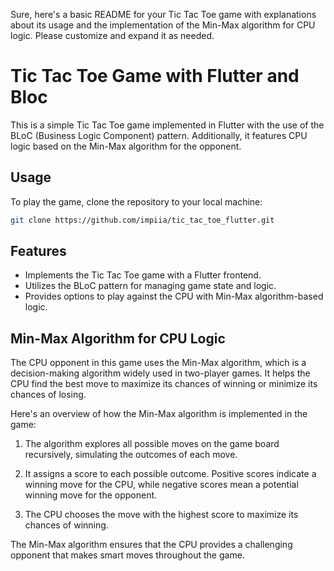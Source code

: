 Sure, here's a basic README for your Tic Tac Toe game with explanations about its usage and the implementation of the Min-Max algorithm for CPU logic. Please customize and expand it as needed.

# Tic Tac Toe Game with Flutter and Bloc

This is a simple Tic Tac Toe game implemented in Flutter with the use of the BLoC (Business Logic Component) pattern. Additionally, it features CPU logic based on the Min-Max algorithm for the opponent.

## Usage

To play the game, clone the repository to your local machine:

   ```bash
   git clone https://github.com/impiia/tic_tac_toe_flutter.git
   ```

## Features

- Implements the Tic Tac Toe game with a Flutter frontend.
- Utilizes the BLoC pattern for managing game state and logic.
- Provides options to play against the CPU with Min-Max algorithm-based logic.

## Min-Max Algorithm for CPU Logic

The CPU opponent in this game uses the Min-Max algorithm, which is a decision-making algorithm widely used in two-player games. It helps the CPU find the best move to maximize its chances of winning or minimize its chances of losing.

Here's an overview of how the Min-Max algorithm is implemented in the game:

1. The algorithm explores all possible moves on the game board recursively, simulating the outcomes of each move.

2. It assigns a score to each possible outcome. Positive scores indicate a winning move for the CPU, while negative scores mean a potential winning move for the opponent.

3. The CPU chooses the move with the highest score to maximize its chances of winning.

The Min-Max algorithm ensures that the CPU provides a challenging opponent that makes smart moves throughout the game.
